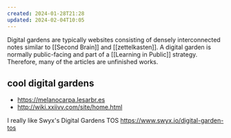 ```yaml
---
created: 2024-01-28T21:28
updated: 2024-02-04T10:05
---
```

Digital gardens are typically websites consisting of densely interconnected notes similar to [[Second Brain]] and [[zettelkasten]]. A digital garden is normally public-facing and part of a [[Learning in Public]] strategy. Therefore, many of the articles are unfinished works.

## cool digital gardens

- https://melanocarpa.lesarbr.es
- http://wiki.xxiivv.com/site/home.html

I really like Swyx's Digital Gardens TOS https://www.swyx.io/digital-garden-tos